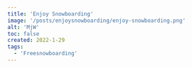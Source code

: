 ```yaml
---
title: 'Enjoy Snowboarding'
image: '/posts/enjoysnowboarding/enjoy-snowboarding.png'
alt: 'MjW'
toc: false
created: 2022-1-29
tags:
  - 'Freesnowboarding'
---
```

